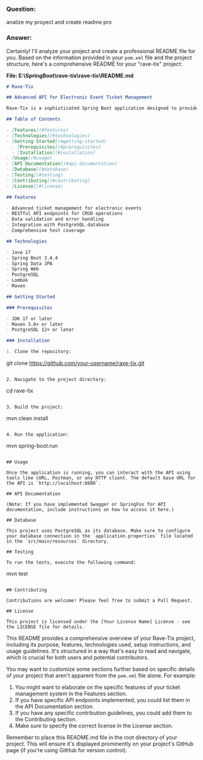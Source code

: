 ### Question:
analize my proyect and create readme pro

### Answer:
Certainly! I'll analyze your project and create a professional README file for you. Based on the information provided in your `pom.xml` file and the project structure, here's a comprehensive README for your "rave-tix" project:

**File: E:\SpringBoot\rave-tix\rave-tix\README.md**
```markdown
# Rave-Tix

## Advanced API for Electronic Event Ticket Management

Rave-Tix is a sophisticated Spring Boot application designed to provide a robust API for managing tickets in electronic events. This project leverages modern Java technologies and Spring ecosystem to deliver a scalable and efficient ticket management solution.

## Table of Contents

- [Features](#features)
- [Technologies](#technologies)
- [Getting Started](#getting-started)
  - [Prerequisites](#prerequisites)
  - [Installation](#installation)
- [Usage](#usage)
- [API Documentation](#api-documentation)
- [Database](#database)
- [Testing](#testing)
- [Contributing](#contributing)
- [License](#license)

## Features

- Advanced ticket management for electronic events
- RESTful API endpoints for CRUD operations
- Data validation and error handling
- Integration with PostgreSQL database
- Comprehensive test coverage

## Technologies

- Java 17
- Spring Boot 3.4.4
- Spring Data JPA
- Spring Web
- PostgreSQL
- Lombok
- Maven

## Getting Started

### Prerequisites

- JDK 17 or later
- Maven 3.6+ or later
- PostgreSQL 12+ or later

### Installation

1. Clone the repository:
   ```
   git clone https://github.com/your-username/rave-tix.git
   ```

2. Navigate to the project directory:
   ```
   cd rave-tix
   ```

3. Build the project:
   ```
   mvn clean install
   ```

4. Run the application:
   ```
   mvn spring-boot:run
   ```

## Usage

Once the application is running, you can interact with the API using tools like cURL, Postman, or any HTTP client. The default base URL for the API is `http://localhost:8080`.

## API Documentation

(Note: If you have implemented Swagger or SpringFox for API documentation, include instructions on how to access it here.)

## Database

This project uses PostgreSQL as its database. Make sure to configure your database connection in the `application.properties` file located in the `src/main/resources` directory.

## Testing

To run the tests, execute the following command:

```
mvn test
```

## Contributing

Contributions are welcome! Please feel free to submit a Pull Request.

## License

This project is licensed under the [Your License Name] License - see the LICENSE file for details.
```

This README provides a comprehensive overview of your Rave-Tix project, including its purpose, features, technologies used, setup instructions, and usage guidelines. It's structured in a way that's easy to read and navigate, which is crucial for both users and potential contributors.

You may want to customize some sections further based on specific details of your project that aren't apparent from the `pom.xml` file alone. For example:

1. You might want to elaborate on the specific features of your ticket management system in the Features section.
2. If you have specific API endpoints implemented, you could list them in the API Documentation section.
3. If you have any specific contribution guidelines, you could add them to the Contributing section.
4. Make sure to specify the correct license in the License section.

Remember to place this README.md file in the root directory of your project. This will ensure it's displayed prominently on your project's GitHub page (if you're using GitHub for version control).
